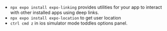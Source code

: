 - `npx expo install expo-linking` provides utilities for your app to interact with other installed apps using deep links.
- `npx expo install expo-location` to get user location
- `ctrl cmd z` in ios simulator mode toddles options panel.